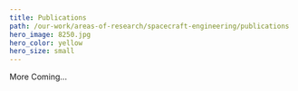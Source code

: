 ```yaml
---
title: Publications
path: /our-work/areas-of-research/spacecraft-engineering/publications
hero_image: 8250.jpg
hero_color: yellow
hero_size: small
---
```

More Coming...
